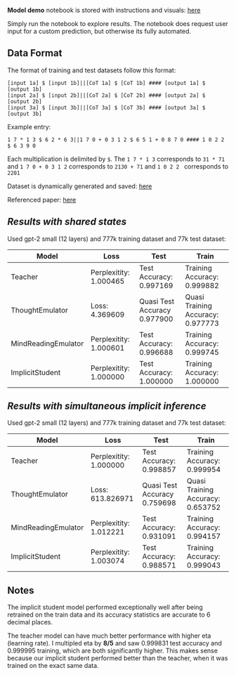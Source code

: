 **Model demo** notebook is stored with instructions and visuals: [here](https://github.com/EnronMusk/multi_implicit_cot/blob/main/demo/model_demo.ipynb)

Simply run the notebook to explore results. The notebook does request user input for a custom prediction, but otherwise its fully automated.

## **Data Format**
The format of training and test datasets follow this format:
``` 
[input 1a] $ [input 1b]||[CoT 1a] $ [CoT 1b] #### [output 1a] $ [output 1b]
[input 2a] $ [input 2b]||[CoT 2a] $ [CoT 2b] #### [output 2a] $ [output 2b]
[input 3a] $ [input 3b]||[CoT 3a] $ [CoT 3b] #### [output 3a] $ [output 3b]
```
Example entry:
``` 
1 7 * 1 3 $ 6 2 * 6 3||1 7 0 + 0 3 1 2 $ 6 5 1 + 0 8 7 0 #### 1 0 2 2 $ 6 3 9 0
```
Each multiplication is delimited by `$`. The `1 7 * 1 3` corresponds to `31 * 71` and `1 7 0 + 0 3 1 2` corresponds to `2130 + 71` and `1 0 2 2 ` corresponds to `2201`

Dataset is dynamically generated and saved: [here](https://github.com/EnronMusk/multi_implicit_cot/tree/main/data)

Referenced paper: [here](https://arxiv.org/pdf/2311.01460.pdf)

## *Results with shared states*

Used gpt-2 small (12 layers) and 777k training dataset and 77k test dataset:

|**Model** |**Loss** | **Test** | **Train**|
|----------|----------|----------|----------|
|Teacher|Perplexitity: 1.000465| Test Accuracy: 0.997169| Training Accuracy: 0.999882|
|ThoughtEmulator|Loss: 4.369609| Quasi Test Accuracy 0.977900| Quasi Training Accuracy: 0.977773|
|MindReadingEmulator|Perplexitity: 1.000601| Test Accuracy: 0.996688| Training Accuracy: 0.999745|
|ImplicitStudent|Perplexitity: 1.000000| Test Accuracy: 1.000000| Training Accuracy: 1.000000|

## *Results with simultaneous implicit inference* 

Used gpt-2 small (12 layers) and 777k training dataset and 77k test dataset:

|**Model** |**Loss** | **Test** | **Train**|
|----------|----------|----------|----------|
|Teacher|Perplexitity: 1.000000| Test Accuracy: 0.998857| Training Accuracy: 0.999954|
|ThoughtEmulator|Loss: 613.826971| Quasi Test Accuracy 0.759698| Quasi Training Accuracy: 0.653752|
|MindReadingEmulator|Perplexitity: 1.012221| Test Accuracy: 0.931091| Training Accuracy: 0.994157|
|ImplicitStudent|Perplexitity: 1.003074| Test Accuracy: 0.988571| Training Accuracy: 0.999043|

## **Notes** 

The implicit student model performed exceptionally well after being retrained on the train data and its accuracy statistics are accurate to 6 decimal places.

The teacher model can have much better performance with higher eta (learning rate). I multipled eta by **8/5** and saw 0.999831 test accuracy and 0.999995 training, which are both significantly higher. This makes sense because our implicit student performed better than the teacher, when it was trained on the exact same data.
